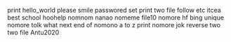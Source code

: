 print hello_world
please smile
passwored set
print two file
follow
etc
itcea
best school
hoohelp
nomnom
nanao
nomeme
file10
nomore hf
bing unique
nomore tolk
what next
end of
nomono
a to z print
nomore jok
reverse
two two file
Antu2020
